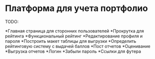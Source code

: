 # Платформа для учета портфолио

TODO:

*Главная страница для сторонних пользователей
*Прокрутка для рейтинга
*Функциональный рейтинг
*Редактирование профиля и пароля
*Построить макет таблицы для выгрузки
*Определить рейтинговую систему с выдачей баллов
*Пост отчетов
*Оценивание
*Выгрузка отчетов
*Логин
*Забыли пароль
*Ссылки для футера
